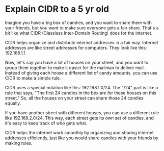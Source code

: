 # Explain CIDR to a 5 yr old

Imagine you have a big box of candies, and you want to share them with your friends, but you want to make sure everyone gets a fair share. That's a bit like what CIDR (Classless Inter-Domain Routing) does for the internet.

CIDR helps organize and distribute internet addresses in a fair way. Internet addresses are like street addresses for computers. They look like this: 192.168.1.1.

Now, let's say you have a lot of houses on your street, and you want to group them together to make it easier for the mailman to deliver mail. Instead of giving each house a different list of candy amounts, you can use CIDR to make a simple rule.

CIDR uses a special notation like this: 192.168.1.0/24. The "/24" part is like a rule that says, "The first 24 candies in the box are for these houses on this street." So, all the houses on your street can share those 24 candies equally.

If you have another street with different houses, you can use a different rule like 192.168.2.0/24. This way, each street gets its own set of candies, and it's easy to keep track of who gets what.

CIDR helps the internet work smoothly by organizing and sharing internet addresses efficiently, just like you would share candies with your friends by making rules.

